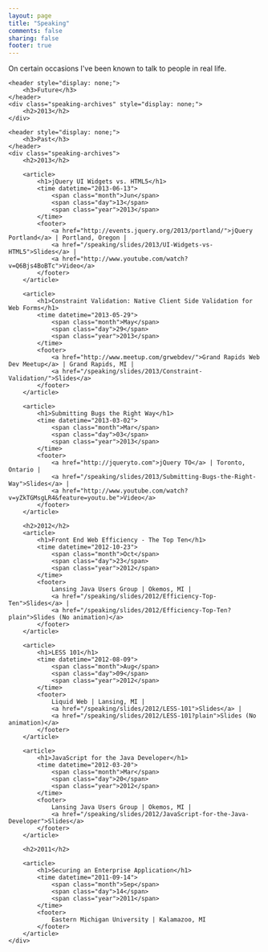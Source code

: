 ```yaml
---
layout: page
title: "Speaking"
comments: false
sharing: false
footer: true
---
```


<div class="speaking">
	<p>On certain occasions I've been known to talk to people in real life.</p>

	<header style="display: none;">
		<h3>Future</h3>
	</header>
	<div class="speaking-archives" style="display: none;">
		<h2>2013</h2>
	</div>

	<header style="display: none;">
		<h3>Past</h3>
	</header>
	<div class="speaking-archives">
		<h2>2013</h2>

		<article>
			<h1>jQuery UI Widgets vs. HTML5</h1>
			<time datetime="2013-06-13">
				<span class="month">Jun</span>
				<span class="day">13</span>
				<span class="year">2013</span>
			</time>
			<footer>
				<a href="http://events.jquery.org/2013/portland/">jQuery Portland</a> | Portland, Oregon | 
				<a href="/speaking/slides/2013/UI-Widgets-vs-HTML5">Slides</a> | 
				<a href="http://www.youtube.com/watch?v=Q6Bjs4BoBTc">Video</a>
			</footer>
		</article>

		<article>
			<h1>Constraint Validation: Native Client Side Validation for Web Forms</h1>
			<time datetime="2013-05-29">
				<span class="month">May</span>
				<span class="day">29</span>
				<span class="year">2013</span>
			</time>
			<footer>
				<a href="http://www.meetup.com/grwebdev/">Grand Rapids Web Dev Meetup</a> | Grand Rapids, MI | 
				<a href="/speaking/slides/2013/Constraint-Validation/">Slides</a>
			</footer>
		</article>

		<article>
			<h1>Submitting Bugs the Right Way</h1>
			<time datetime="2013-03-02">
				<span class="month">Mar</span>
				<span class="day">03</span>
				<span class="year">2013</span>
			</time>
			<footer>
				<a href="http://jqueryto.com">jQuery TO</a> | Toronto, Ontario | 
				<a href="/speaking/slides/2013/Submitting-Bugs-the-Right-Way">Slides</a> |
				<a href="http://www.youtube.com/watch?v=yZkTGMsgLR4&feature=youtu.be">Video</a>
			</footer>
		</article>

		<h2>2012</h2>
		<article>
			<h1>Front End Web Efficiency - The Top Ten</h1>
			<time datetime="2012-10-23">
				<span class="month">Oct</span>
				<span class="day">23</span>
				<span class="year">2012</span>
			</time>
			<footer>
				Lansing Java Users Group | Okemos, MI | 
				<a href="/speaking/slides/2012/Efficiency-Top-Ten">Slides</a> | 
				<a href="/speaking/slides/2012/Efficiency-Top-Ten?plain">Slides (No animation)</a>
			</footer>
		</article>

		<article>
			<h1>LESS 101</h1>
			<time datetime="2012-08-09">
				<span class="month">Aug</span>
				<span class="day">09</span>
				<span class="year">2012</span>
			</time>
			<footer>
				Liquid Web | Lansing, MI | 
				<a href="/speaking/slides/2012/LESS-101">Slides</a> | 
				<a href="/speaking/slides/2012/LESS-101?plain">Slides (No animation)</a>
			</footer>
		</article>

		<article>
			<h1>JavaScript for the Java Developer</h1>
			<time datetime="2012-03-20">
				<span class="month">Mar</span>
				<span class="day">20</span>
				<span class="year">2012</span>
			</time>
			<footer>
				Lansing Java Users Group | Okemos, MI | 
				<a href="/speaking/slides/2012/JavaScript-for-the-Java-Developer">Slides</a>
			</footer>
		</article>

		<h2>2011</h2>

		<article>
			<h1>Securing an Enterprise Application</h1>
			<time datetime="2011-09-14">
				<span class="month">Sep</span>
				<span class="day">14</span>
				<span class="year">2011</span>
			</time>
			<footer>
				Eastern Michigan University | Kalamazoo, MI 
			</footer>
		</article>
	</div>
</div>